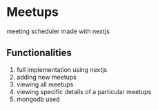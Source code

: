 # Meetups
meeting scheduler made with nextjs

## Functionalities
1) full implementation using nextjs
2) adding new meetups
3) viewing all meetups
4) viewing specific details of a particular meetups
5) mongodb used